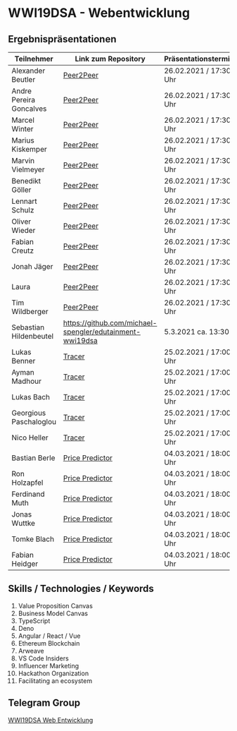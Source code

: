# WWI19DSA - Webentwicklung

## Ergebnispräsentationen

| Teilnehmer | Link zum Repository | Präsentationstermin | Punkte | Note |
|-----------------|----------|----------|----------|----------|
| Alexander Beutler | [Peer2Peer](https://github.com/michael-spengler/peer2peer-wwi19dsa) | 26.02.2021 / 17:30 Uhr | 65 | 1,4 |
| Andre Pereira Goncalves | [Peer2Peer](https://github.com/michael-spengler/peer2peer-wwi19dsa) | 26.02.2021 / 17:30 Uhr | 65 | 1,4 |
| Marcel Winter | [Peer2Peer](https://github.com/michael-spengler/peer2peer-wwi19dsa) | 26.02.2021 / 17:30 Uhr | 65 | 1,4 |
| Marius Kiskemper | [Peer2Peer](https://github.com/michael-spengler/peer2peer-wwi19dsa) | 26.02.2021 / 17:30 Uhr | 65 | 1,4 |
| Marvin Vielmeyer | [Peer2Peer](https://github.com/michael-spengler/peer2peer-wwi19dsa) | 26.02.2021 / 17:30 Uhr | 64 | 1,5 |
| Benedikt Göller | [Peer2Peer](https://github.com/michael-spengler/peer2peer-wwi19dsa) | 26.02.2021 / 17:30 Uhr | 64 | 1,5 |
| Lennart Schulz | [Peer2Peer](https://github.com/michael-spengler/peer2peer-wwi19dsa) | 26.02.2021 / 17:30 Uhr | 64 | 1,5 |
| Oliver Wieder | [Peer2Peer](https://github.com/michael-spengler/peer2peer-wwi19dsa) | 26.02.2021 / 17:30 Uhr | 64 | 1,5 |
| Fabian Creutz | [Peer2Peer](https://github.com/michael-spengler/peer2peer-wwi19dsa) | 26.02.2021 / 17:30 Uhr | 63 | 1,6 |
| Jonah Jäger | [Peer2Peer](https://github.com/michael-spengler/peer2peer-wwi19dsa) | 26.02.2021 / 17:30 Uhr | 63 | 1,6 |
| Laura | [Peer2Peer](https://github.com/michael-spengler/peer2peer-wwi19dsa) | 26.02.2021 / 17:30 Uhr | 63 | 1,6 |
| Tim Wildberger | [Peer2Peer](https://github.com/michael-spengler/peer2peer-wwi19dsa) | 26.02.2021 / 17:30 Uhr | 63 | 1,6 |
| Sebastian Hildenbeutel | https://github.com/michael-spengler/edutainment-wwi19dsa | 5.3.2021 ca. 13:30 | 63 | 1,6 |
| Lukas Benner | [Tracer](https://github.com/michael-spengler/Tracer-wwi19dsa) | 25.02.2021 / 17:00 Uhr | 70 | 1.0 | 
| Ayman Madhour | [Tracer](https://github.com/michael-spengler/Tracer-wwi19dsa) | 25.02.2021 / 17:00 Uhr | 70 | 1.0 |
| Lukas Bach | [Tracer](https://github.com/michael-spengler/Tracer-wwi19dsa) | 25.02.2021 / 17:00 Uhr | 70 | 1.0 |
| Georgious Paschaloglou | [Tracer](https://github.com/michael-spengler/Tracer-wwi19dsa) | 25.02.2021 / 17:00 Uhr | 70 | 1.0 |
| Nico Heller | [Tracer](https://github.com/michael-spengler/Tracer-wwi19dsa) | 25.02.2021 / 17:00 Uhr | 70 | 1.0 |
| Bastian Berle | [Price Predictor](https://github.com/michael-spengler/price-predictor-wwi19dsa) | 04.03.2021 / 18:00 Uhr | 70 | 1.0 |
| Ron Holzapfel | [Price Predictor](https://github.com/michael-spengler/price-predictor-wwi19dsa) | 04.03.2021 / 18:00 Uhr | 70 | 1.0 |
| Ferdinand Muth | [Price Predictor](https://github.com/michael-spengler/price-predictor-wwi19dsa) | 04.03.2021 / 18:00 Uhr | 70 | 1.0 |
| Jonas Wuttke | [Price Predictor](https://github.com/michael-spengler/price-predictor-wwi19dsa) | 04.03.2021 / 18:00 Uhr | 70 | 1.0 |
| Tomke Blach | [Price Predictor](https://github.com/michael-spengler/price-predictor-wwi19dsa) | 04.03.2021 / 18:00 Uhr | 70 | 1.0 |
| Fabian Heidger | [Price Predictor](https://github.com/michael-spengler/price-predictor-wwi19dsa) | 04.03.2021 / 18:00 Uhr | 70 | 1.0 |


## Skills / Technologies / Keywords
1. Value Proposition Canvas
2. Business Model Canvas
3. TypeScript
4. Deno 
5. Angular / React / Vue
6. Ethereum Blockchain
7. Arweave
8. VS Code Insiders
9. Influencer Marketing 
10. Hackathon Organization
11. Facilitating an ecosystem 


## Telegram Group
[WWI19DSA Web Entwicklung](https://t.me/joinchat/CocyExMkogESIzc0mg2XFg)


